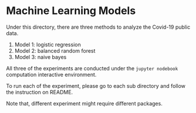 <h1>Machine Learning Models</h1>

<p>Under this directory, there are three methods to analyze the Covid-19 public data. </p>

<ol>
<li>Model 1: logistic regression</li>
<li>Model 2: balanced random forest</li>
<li>Model 3: naive bayes</li>
</ol>

<p>All three of the experiments are conducted under the <code>jupyter nodebook</code> computation interactive environment.</p>
<p>To run each of the experiment, please go to each sub directory and follow the instruction on README.</p>
<p>Note that, different experiment might require different packages. </p>
